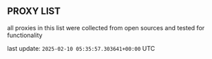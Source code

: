 ## PROXY LIST

all proxies in this list were collected from open sources and tested for functionality

last update: `2025-02-10 05:35:57.303641+00:00` UTC